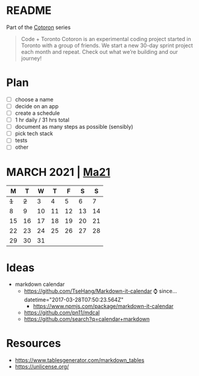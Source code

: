 # README

Part of the [Cotoron](https://cotoron.ga/) series

> Code + Toronto
> Cotoron is an experimental coding project started in Toronto with a group of friends. We start a new 30-day sprint project each month and repeat. Check out what we’re building and our journey!

# Plan

- [ ] choose a name
- [ ] decide on an app
- [ ] create a schedule
- [ ] 1 hr daily / 31 hrs total
- [ ] document as many steps as possible (sensibly)
- [ ] pick tech stack
- [ ] tests
- [ ] other

# MARCH 2021 | [Ma21](https://github.com/cotoron/Ma21)

| M     | T     | W   | T   | F   | S   | S   |
| ----- | ----- | --- | --- | --- | --- | --- |
| ~~1~~ | ~~2~~ | 3   | 4   | 5   | 6   | 7   |
| 8     | 9     | 10  | 11  | 12  | 13  | 14  |
| 15    | 16    | 17  | 18  | 19  | 20  | 21  |
| 22    | 23    | 24  | 25  | 26  | 27  | 28  |
| 29    | 30    | 31  |     |     |     |     |


# Ideas

- markdown calendar
  - https://github.com/TseHang/Markdown-it-calendar ⌚ since... datetime="2017-03-28T07:50:23.564Z"
    - https://www.npmjs.com/package/markdown-it-calendar
  - https://github.com/pn11/mdcal
  - https://github.com/search?q=calendar+markdown

# Resources

- https://www.tablesgenerator.com/markdown_tables
- https://unlicense.org/